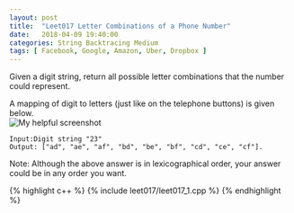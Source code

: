 ```yaml
---
layout: post
title:  "Leet017 Letter Combinations of a Phone Number"
date:   2018-04-09 19:40:00
categories: String Backtracing Medium
tags: [ Facebook, Google, Amazon, Uber, Dropbox ]
---
```


Given a digit string, return all possible letter combinations that the number could represent.

A mapping of digit to letters (just like on the telephone buttons) is given below.  
![My helpful screenshot](http://upload.wikimedia.org/wikipedia/commons/thumb/7/73/Telephone-keypad2.svg/200px-Telephone-keypad2.svg.png)

```
Input:Digit string "23"
Output: ["ad", "ae", "af", "bd", "be", "bf", "cd", "ce", "cf"].
```
Note:
Although the above answer is in lexicographical order, your answer could be in any order you want.

{% highlight c++ %}
{% include leet017/leet017_1.cpp %}
{% endhighlight %}
